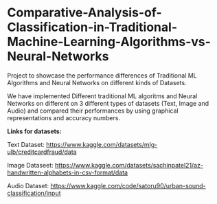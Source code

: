 # Comparative-Analysis-of-Classification-in-Traditional-Machine-Learning-Algorithms-vs-Neural-Networks
Project to showcase the performance differences of Traditional ML Algorithms and Neural Networks on different kinds of Datasets. 

We have implemented Different traditional ML algoritms and Neural Networks on different on 3 different types of datasets (Text, Image and Audio) and compared their performances by using graphical representations and accuracy numbers.

**Links for datasets:**

Text Dataset: https://www.kaggle.com/datasets/mlg-ulb/creditcardfraud/data 

Image Dataseet: https://www.kaggle.com/datasets/sachinpatel21/az-handwritten-alphabets-in-csv-format/data 

Audio Dataset: https://www.kaggle.com/code/satoru90/urban-sound-classification/input 
